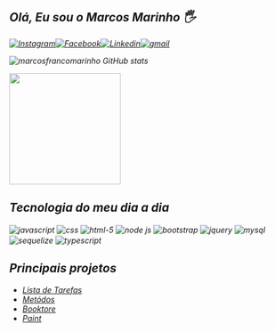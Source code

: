## <em>Olá, Eu sou o Marcos Marinho <em>🖐️

[![Instagram](https://img.shields.io/badge/Instagram-E4405F?style=for-the-badge&logo=instagram&logoColor=white)](https://www.instagram.com/_marcosmarinho98/)[![Facebook](https://img.shields.io/badge/Facebook-1877F2?style=for-the-badge&logo=facebook&logoColor=white)](https://www.facebook.com/marcos.marinho.16547/)[![Linkedin](https://img.shields.io/badge/LinkedIn-0077B5?style=for-the-badge&logo=linkedin&logoColor=white)](https://www.linkedin.com/in/marcos-franco-marinho-031b55187/)[![gmail](https://img.shields.io/badge/Gmail-D14836?style=for-the-badge&logo=gmail&logoColor=white)](mailto:marcosmarinho19998@gmail.com)

![marcosfrancomarinho GitHub stats](https://github-readme-stats.vercel.app/api?username=marcosfrancomarinho&show_icons=true&theme=merko&locale=pt-br)

<a href="https://github.com/marcosfrancomarinho">
  <img height=200 align="center" src="https://github-readme-stats.vercel.app/api/top-langs?username=marcosfrancomarinho&layout=compact&langs_count=8&card_width=325" />
</a>

## Tecnologia do meu dia a dia
<div style="display:inline-block">
<img src="https://img.shields.io/badge/JavaScript-F7DF1E?style=for-the-badge&logo=javascript&logoColor=black" alt="javascript" align="center">
<img src="https://img.shields.io/badge/CSS3-1572B6?style=for-the-badge&logo=css3&logoColor=white" alt="css" align="center">
<img src="https://img.shields.io/badge/HTML5-E34F26?style=for-the-badge&logo=html5&logoColor=white" alt="html-5" align="center">
<img src="https://img.shields.io/badge/Node.js-43853D?style=for-the-badge&logo=node.js&logoColor=white" alt="node js" align="center">
<img src="https://img.shields.io/badge/Bootstrap-563D7C?style=for-the-badge&logo=bootstrap&logoColor=white" alt="bootstrap" align="center">
<img src="https://img.shields.io/badge/jQuery-0769AD?style=for-the-badge&logo=jquery&logoColor=white" alt="jquery" align="center">
<img src="https://img.shields.io/badge/MySQL-00000F?style=for-the-badge&logo=mysql&logoColor=white" alt="mysql" align="center">
<img src="https://img.shields.io/badge/sequelize-323330?style=for-the-badge&logo=sequelize&logoColor=blue" alt="sequelize" align="center">
<img src="https://img.shields.io/badge/typescript-323330?style=for-the-badge&logo=typescript&logoColor=blue" alt="typescript" align="center">
</div>

## Principais projetos
- [Lista de Tarefas](https://github.com/marcosfrancomarinho/tarefas.git)
- [Metódos](https://github.com/marcosfrancomarinho/methods.git)
- [Booktore](https://github.com/marcosfrancomarinho/book-store.git)
- [Paint](https://github.com/marcosfrancomarinho/paint.git)

